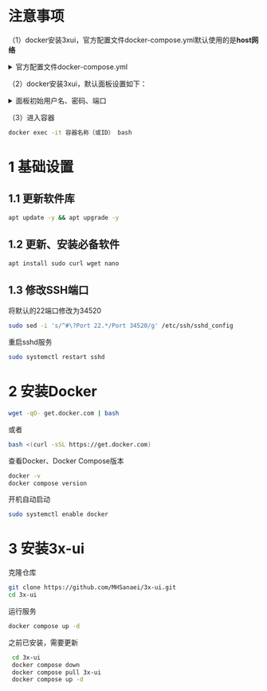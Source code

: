 # 注意事项

（1）docker安装3xui，官方配置文件docker-compose.yml默认使用的是**host网络**

  <details><summary>官方配置文件docker-compose.yml</summary>
  <p>
  
  ![Image](https://github.com/user-attachments/assets/d364b037-7a31-4442-9da5-b49209467438)
  
  </p>
  </details> 

（2）docker安装3xui，默认面板设置如下：

  <details><summary>面板初始用户名、密码、端口</summary>
  <p>
  
  ![Image](https://github.com/user-attachments/assets/040ff2d8-2432-40b8-b6f7-46a0c1fc91f4)
  
  </p>
  </details> 

（3）进入容器
```bash
docker exec -it 容器名称（或ID） bash
```

# 1 基础设置
## 1.1 更新软件库
```bash
apt update -y && apt upgrade -y
```
## 1.2  更新、安装必备软件
```bash
apt install sudo curl wget nano
```
## 1.3 修改SSH端口
将默认的22端口修改为34520
```bash
sudo sed -i 's/^#\?Port 22.*/Port 34520/g' /etc/ssh/sshd_config
```
重启sshd服务
```bash
sudo systemctl restart sshd
```

# 2 安装Docker
```bash
wget -qO- get.docker.com | bash
```
或者
```bash
bash <(curl -sSL https://get.docker.com)
```
查看Docker、Docker Compose版本
```bash
docker -v
docker compose version
```
开机自动启动
```bash
sudo systemctl enable docker
```
# 3 安装3x-ui
克隆仓库
```bash
git clone https://github.com/MHSanaei/3x-ui.git
cd 3x-ui
```
运行服务
```bash
docker compose up -d
```
之前已安装，需要更新
```bash
 cd 3x-ui
 docker compose down
 docker compose pull 3x-ui
 docker compose up -d
```
